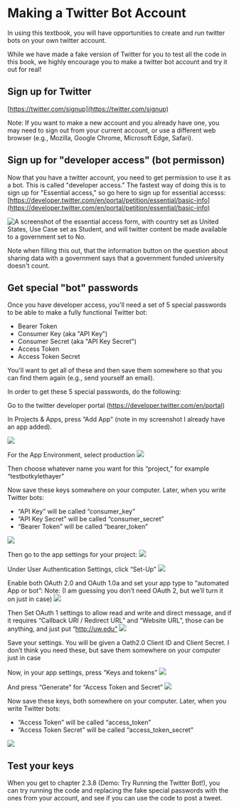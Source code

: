 # Making a Twitter Bot Account

In using this textbook, you will have opportunities to create and run twitter bots on your own twitter account.

While we have made a fake version of Twitter for you to test all the code in this book, we highly encourage you to make a twitter bot account and try it out for real!

## Sign up for Twitter
[https://twitter.com/signup](https://twitter.com/signup)

Note: If you want to make a new account and you already have one, you may need to sign out from your current account, or use a different web browser (e.g., Mozilla, Google Chrome, Microsoft Edge, Safari).

## Sign up for "developer access" (bot permisson)
Now that you have a twitter account, you need to get permission to use it as a bot. This is called "developer access." The fastest way of doing this is to sign up for
"Essential access," so go here to sign up for essential accesss:
[https://developer.twitter.com/en/portal/petition/essential/basic-info](https://developer.twitter.com/en/portal/petition/essential/basic-info)

![A screenshot of the essential access form, with country set as United States, Use Case set as Student, and will twitter content be made available to a government set to No.](twitter_developer_signup.png)

Note when filling this out, that the information button on the question about sharing data with a government says that a government funded university doesn't count.

## Get special "bot" passwords
Once you have developer access, you'll need a set of 5 special passwords to be able to make a fully functional Twitter bot:
- Bearer Token
- Consumer Key (aka "API Key")
- Consumer Secret (aka "API Key Secret")
- Access Token
- Access Token Secret

You'll want to get all of these and then save them somewhere so that you can find them again (e.g., send yourself an email).

In order to get these 5 special passwords, do the following:

Go to the twitter developer portal (https://developer.twitter.com/en/portal)

In Projects & Apps, press “Add App” (note in my screenshot I already have an app added).

![](twitter_add_app.png)

For the App Environment, select production
![](twitter_production_environment.png)

Then choose whatever name you want for this “project,” for example “testbotkylethayer”


Now save these keys somewhere on your computer. Later, when you write Twitter bots:
- “API Key” will be called “consumer_key”
- “API Key Secret” will be called “consumer_secret”
- “Bearer Token” will be called “bearer_token”

![](twitter_API_keys.png)

Then go to the app settings for your project:
![](twitter_app_settings.png)




Under User Authentication Settings, click “Set-Up”
![](twitter_set_up_auth.png)


Enable both OAuth 2.0 and OAuth 1.0a and set your app type to “automated App or bot”:
Note: (I am guessing you don’t need OAuth 2, but we’ll turn it on just in case)
![](twitter_oath_setup.png)


Then Set OAuth 1 settings to allow read and write and direct message, and if it requires “Callback URI / Redirect URL” and “Website URL”, those can be anything, and just put “http://uw.edu”
![](twitter_oath_1_settings.png)


Save your settings. You will be given a Oath2.0 Client ID and Client Secret. I don’t think you need these, but save them somewhere on your computer just in case


Now, in your app settings, press “Keys and tokens”
![](twitter_keys_and_tokens.png)

And press “Generate” for “Access Token and Secret”
![](twitter_generate_access_tokens.png)



Now save these keys, both somewhere on your computer. Later, when you write Twitter bots:
- “Access Token” will be called “access_token”
- “Access Token Secret” will be called “access_token_secret”

![](twitter_access_tokens.png)



##  Test your keys
When you get to chapter 2.3.8 (Demo: Try Running the Twitter Bot!), you can try running the code and replacing the fake special passwords with the ones from your account, and see if you can use the code to post a tweet.

